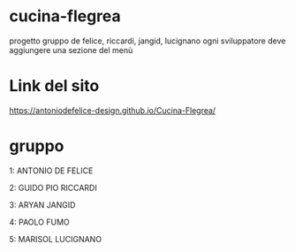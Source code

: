 # cucina-flegrea
progetto gruppo de felice, riccardi, jangid, lucignano
ogni sviluppatore deve aggiungere una sezione del menù

# Link del sito
https://antoniodefelice-design.github.io/Cucina-Flegrea/

# gruppo
1: ANTONIO DE FELICE

2: GUIDO PIO RICCARDI

3: ARYAN JANGID

4: PAOLO FUMO

5: MARISOL LUCIGNANO
